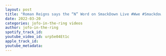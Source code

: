 ```yaml
---
layout: post
title: "Roman Reigns says the “N” Word on SmackDown Live #Wwe #Smackdownlive #Smackdown #wwesmackdown"
date: 2022-03-20
categories: jofo-in-the-ring videos
author: jofo-in-the-ring
spotify_track_id: 
youtube_video_id: urp5e04Et1c
apple_track_id: 
youtube_metadata: 
---
```


